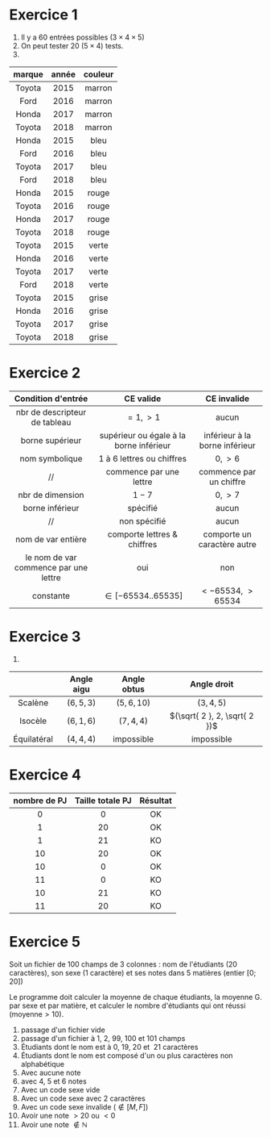 # Exercice 1

1. Il y a 60 entrées possibles ($3 \times 4 \times 5$)
2. On peut tester 20 ($5 \times 4$) tests.
3. 
   
| marque | année | couleur |
|:------:|:-----:|:-------:|
| Toyota | 2015  | marron  |
|  Ford  | 2016  | marron  |
| Honda  | 2017  | marron  |
| Toyota | 2018  | marron  |
| Honda  | 2015  |  bleu   |
|  Ford  | 2016  |  bleu   |
| Toyota | 2017  |  bleu   |
|  Ford  | 2018  |  bleu   |
| Honda  | 2015  |  rouge  |
| Toyota | 2016  |  rouge  |
| Honda  | 2017  |  rouge  |
| Toyota | 2018  |  rouge  |
| Toyota | 2015  |  verte  |
| Honda  | 2016  |  verte  |
| Toyota | 2017  |  verte  |
|  Ford  | 2018  |  verte  |
| Toyota | 2015  |  grise  |
| Honda  | 2016  |  grise  |
| Toyota | 2017  |  grise  |
| Toyota | 2018  |  grise  |
# Exercice 2

|          Condition d'entrée           |                CE valide                |          CE invalide           |
| :-----------------------------------: | :-------------------------------------: | :----------------------------: |
|     nbr de descripteur de tableau     |                $=1, >1$                 |             aucun              |
|            borne supérieur            | supérieur ou égale à la borne inférieur | inférieur à la borne inférieur |
|            nom symbolique             |        1 à 6 lettres ou chiffres        |            $0, >6$             |
|                  //                   |         commence par une lettre         |    commence par un chiffre     |
|           nbr de dimension            |                  $1-7$                  |            $0, >7$             |
|            borne inférieur            |                spécifié                 |             aucun              |
|                  //                   |              non spécifié               |             aucun              |
|          nom de var entière           |       comporte lettres & chiffres       |  comporte un caractère autre   |
| le nom de var commence par une lettre |                   oui                   |              non               |
|               constante               |          $\in [-65534..65535]$          |      $<-65534$, $>65534$       |

# Exercice 3

1. 
   
|             | Angle aigu | Angle obtus |          Angle droit          |
| :---------: | :--------: | :---------: | :---------------------------: |
|   Scalène   | $(6,5,3)$  | $(5,6,10)$  |           $(3,4,5)$           |
|   Isocèle   | $(6,1,6)$  |  $(7,4,4)$  | $(\sqrt{ 2 }, 2, \sqrt{ 2 })$ |
| Équilatéral | $(4,4,4)$  | impossible  |          impossible           |


# Exercice 4

| nombre de PJ | Taille totale PJ | Résultat |
| :----------: | :--------------: | :------: |
|      0       |        0         |    OK    |
|      1       |        20        |    OK    |
|      1       |        21        |    KO    |
|      10      |        20        |    OK    |
|      10      |        0         |    OK    |
|      11      |        0         |    KO    |
|      10      |        21        |    KO    |
|      11      |        20        |    KO    |

# Exercice 5

Soit un fichier de $100$ champs de 3 colonnes : nom de l'étudiants (20 caractères), son sexe (1 caractère) et ses notes dans 5 matières (entier $[0;20]$)

Le programme doit calculer la moyenne de chaque étudiants, la moyenne G. par sexe et par matière, et calculer le nombre d'étudiants qui ont réussi ($\text{moyenne} > 10$).

1. passage d'un fichier vide
2. passage d'un fichier à $1, ~ 2, ~ 99, ~ 100 \text{ et } 101$ champs
3. Étudiants dont le nom est à $0, ~19, ~ 20 \text{ et } ~ 21$ caractères
4. Étudiants dont le nom est composé d'un ou plus caractères non alphabétique
5. Avec aucune note
6. avec $4, ~ 5 \text{ et } 6$ notes
7. Avec un code sexe vide
8. Avec un code sexe avec 2 caractères
9. Avec un code sexe invalide ($\notin [M, F]$)
10. Avoir une note $> 20$ ou $< 0$
11. Avoir une note $\notin \mathbb{N}$

